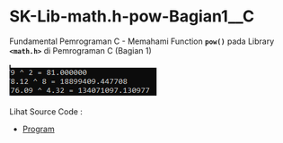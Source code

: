 # SK-Lib-math.h-pow-Bagian1__C
Fundamental Pemrograman C - Memahami Function <code><b>pow()</b></code> pada Library <code><b>&lt;math.h></b></code> di Pemrograman C (Bagian 1)<br><br>
<img src="https://github.com/RizkyKhapidsyah/SK-Lib-math.h-pow-Bagian1__C/blob/master/result/001.PNG"><br><br>
Lihat Source Code : <br>
- <a href="https://github.com/RizkyKhapidsyah/SK-Lib-math.h-pow-Bagian1__C/blob/master/SK-Lib-math.h-pow-Bagian1__C/Source.c">Program</a>
